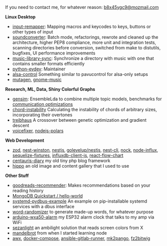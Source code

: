 If you need to contact me, for whatever reason: b8x45ygc9@mozmail.com

**Linux Desktop**
- [input-remapper](https://github.com/sezanzeb/input-remapper): Mapping macros and keycodes to keys, buttons or other types of input
- [soundconverter](https://github.com/kassoulet/soundconverter/pulls?q=is%3Apr+author%3Asezanzeb+): Batch mode, refactorings,
rewrote and cleaned up the architecture, higher PEP8 compliance, more unit and integration tests, scanning directories before conversion,
switched from make to distutils, bugfixes, UI performance improvements
- [music-library-sync](https://github.com/sezanzeb/music-library-sync): Synchronize a directory with music with one that contains smaller formats efficiently
- [python-evdev](https://github.com/gvalkov/python-evdev): Maintainer
- [alsa-control](https://github.com/sezanzeb/alsa-control) Something similar to pavucontrol for alsa-only setups
- [mutagen](https://github.com/quodlibet/mutagen/pull/625), [gnome-music](https://gitlab.gnome.org/GNOME/gnome-music/-/merge_requests/988)

**Research, ML, Data, Shiny Colorful Graphs**
- [gensim](https://github.com/RaRe-Technologies/gensim/pulls?q=is%3Apr+author%3Asezanzeb+): EnsembleLda to combine multiple topic models, benchmarks for [communication optimizations](https://github.com/RaRe-Technologies/gensim/pull/2300#issuecomment-698008295)
- [chord-instability](https://github.com/sezanzeb/chord-instability) Calculating the instability of chords of arbitrary sizes, incorporating their overtones
- [treibhaus](https://github.com/sezanzeb/Treibhaus) A crossover between genetic optimization and gradient descent
- [voicefixer](https://github.com/haoheliu/voicefixer/pull/71), [nodejs-polars](https://github.com/pola-rs/nodejs-polars/pulls?q=is%3Apr+author%3A%40me+)

**Web Development**
- [zod](https://github.com/colinhacks/zod/pull/3141), [nest-winston](https://github.com/gremo/nest-winston/pull/773), [nestjs](https://github.com/nestjs/nest/pulls?q=is%3Apr+author%3A%40me+), [golevelup/nestjs](https://github.com/golevelup/nestjs/pull/648), [nest-cli](https://github.com/nestjs/nest-cli/pull/2175), [nock](https://github.com/nock/nock/pull/2750), [node-influx](https://github.com/node-influx/node-influx/pull/679), [sequelize-fixtures](https://github.com/domasx2/sequelize-fixtures/pull/133), [influxdb-client-js](https://github.com/influxdata/influxdb-client-js/pull/432), [react-flow-chart](https://github.com/MrBlenny/react-flow-chart/pull/171)
- [centauris-diary](https://github.com/sezanzeb/centauris-diary) my old tiny php blog framework
- [hippo](https://github.com/sezanzeb/hippo) an old image and content gallery that I used to use

**Other Stuff**
- [goodreads-recommender](https://github.com/sezanzeb/goodreads-recommender): Makes recommendations based on your reading history
- [MongoDB Quickstart / hello-world ](https://gist.github.com/sezanzeb/1cdad9484eb5ecd4736c76ddbac6b410)
- [systemd-pydbus-example](https://github.com/sezanzeb/systemd-pydbus-example) An example on pip-installable systemd services with a dbus interface
- [word-randomizer](https://github.com/sezanzeb/word-randomizer) to generate made-up words, for whatever purpose
- [arduino-wxa50-alarm](https://github.com/sezanzeb/arduino-wxa50-alarm/) my ESP32 alarm clock that talks to my amp via WiFi
- [sezanlight](https://github.com/sezanzeb/sezanlight) an ambilight solution that reads screen colors from X
- [mandelbrot](https://github.com/sezanzeb/Node.js-Mandelbrot) from when I started learning node
- [awx](https://github.com/ansible/awx/pull/9491), [docker-compose](https://github.com/docker/compose/pull/8063), [ansible-gitlab-runner](https://github.com/riemers/ansible-gitlab-runner/pulls?q=author%3Asezanzeb+), [mk2pango](https://github.com/ubunatic/md2pango/pull/1), [fz2bitwig](https://github.com/davem2/sfz2bitwig/pull/3)
